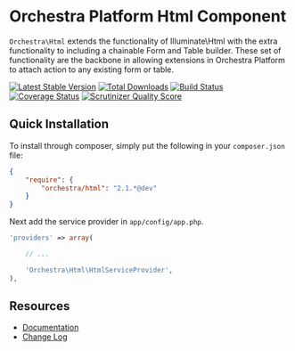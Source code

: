 Orchestra Platform Html Component
==============

`Orchestra\Html` extends the functionality of Illuminate\Html with the extra functionality to including a chainable Form and Table builder. These set of functionality are the backbone in allowing extensions in Orchestra Platform to attach action to any existing form or table.

[![Latest Stable Version](https://poser.pugx.org/orchestra/html/v/stable.png)](https://packagist.org/packages/orchestra/html) 
[![Total Downloads](https://poser.pugx.org/orchestra/html/downloads.png)](https://packagist.org/packages/orchestra/html) 
[![Build Status](https://travis-ci.org/orchestral/html.png?branch=2.1)](https://travis-ci.org/orchestral/html) 
[![Coverage Status](https://coveralls.io/repos/orchestral/html/badge.png?branch=2.1)](https://coveralls.io/r/orchestral/html?branch=2.1) 
[![Scrutinizer Quality Score](https://scrutinizer-ci.com/g/orchestral/html/badges/quality-score.png?s=8f6fa828398be2155999264f1979d557f9300f3d)](https://scrutinizer-ci.com/g/orchestral/html/) 

## Quick Installation

To install through composer, simply put the following in your `composer.json` file:

```json
{
	"require": {
		"orchestra/html": "2.1.*@dev"
	}
}
```

Next add the service provider in `app/config/app.php`.

```php
'providers' => array(

	// ...

	'Orchestra\Html\HtmlServiceProvider',
),
```

## Resources

* [Documentation](http://orchestraplatform.com/docs/latest/components/html)
* [Change Log](http://orchestraplatform.com/docs/latest/components/html/changes#v2-1)
